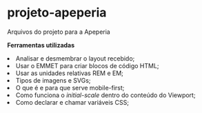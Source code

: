 # projeto-apeperia
Arquivos do projeto para a Apeperia

<p><b>Ferramentas utilizadas</b></p>

<li>Analisar e desmembrar o layout recebido;</li>
<li>Usar o EMMET para criar blocos de código HTML;</li>
<li>Usar as unidades relativas REM e EM;</li>
<li>Tipos de imagens e SVGs;</li>
<li>O que é e para que serve mobile-first;</li>
<li>Como funciona o <i>initial-scale</i> dentro do conteúdo do Viewport;</li>
<li>Como declarar e chamar variáveis CSS;</li>
